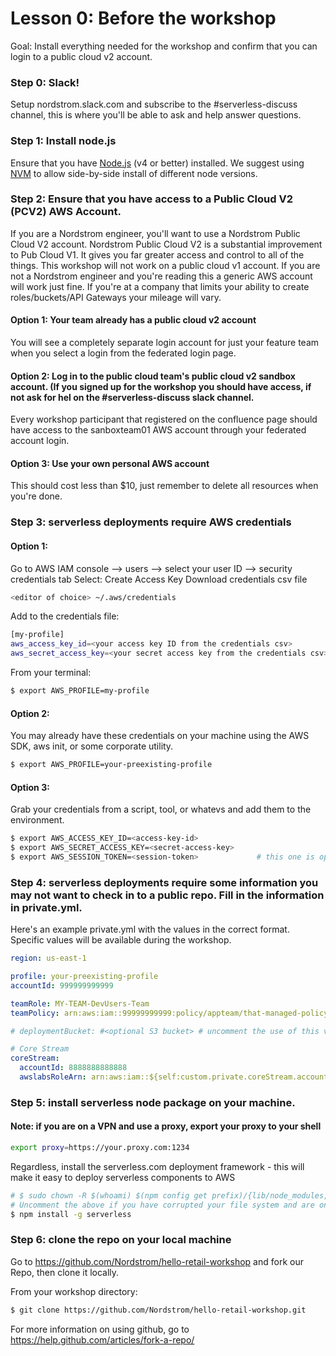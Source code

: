 # Lesson 0: Before the workshop
Goal: Install everything needed for the workshop and confirm that you can login to a public cloud v2 account.

### Step 0: Slack!
Setup nordstrom.slack.com and subscribe to the #serverless-discuss channel, this is where you'll be able to ask and help answer questions.

### Step 1: Install node.js
Ensure that you have [Node.js](https://nodejs.org/en/) (v4 or better) installed.
We suggest using [NVM](https://github.com/creationix/nvm/blob/master/README.markdown) to allow side-by-side install of different node versions.

### Step 2: Ensure that you have access to a Public Cloud V2 (PCV2) AWS Account.
If you are a Nordstrom engineer, you'll want to use a Nordstrom Public Cloud V2 account.
Nordstrom Public Cloud V2 is a substantial improvement to Pub Cloud V1.  It gives you far greater access and control to all of the things.  This workshop will not work on a public cloud v1 account.  If you are not a Nordstrom engineer and you're reading this a generic AWS account will work just fine.  If you're at a company that limits your ability to create roles/buckets/API Gateways your mileage will vary.

#### Option 1: Your team already has a public cloud v2 account
You will see a completely separate login account for just your feature team when you select a login from the federated login page.

#### Option 2: Log in to the public cloud team's public cloud v2 sandbox account. (If you signed up for the workshop you should have access, if not ask for hel on the #serverless-discuss slack channel.
Every workshop participant that registered on the confluence page should have access to the sanboxteam01 AWS account through your federated account login.

#### Option 3: Use your own personal AWS account
This should cost less than $10, just remember to delete all resources when you're done.

### Step 3: serverless deployments require AWS credentials

#### Option 1:
Go to AWS IAM console --> users --> select your user ID --> security credentials tab
Select: Create Access Key
Download credentials csv file

```sh
<editor of choice> ~/.aws/credentials
```

Add to the credentials file:
```sh
[my-profile]
aws_access_key_id=<your access key ID from the credentials csv>
aws_secret_access_key=<your secret access key from the credentials csv>
```

From your terminal:
```sh
$ export AWS_PROFILE=my-profile
```

#### Option 2:
You may already have these credentials on your machine using the AWS SDK, aws init, or some corporate utility.

```sh
$ export AWS_PROFILE=your-preexisting-profile
```

#### Option 3:
Grab your credentials from a script, tool, or whatevs and add them to the environment.

```sh
$ export AWS_ACCESS_KEY_ID=<access-key-id>
$ export AWS_SECRET_ACCESS_KEY=<secret-access-key>
$ export AWS_SESSION_TOKEN=<session-token>             # this one is optional
```
### Step 4: serverless deployments require some information you may not want to check in to a public repo.  Fill in the information in private.yml.

Here's an example private.yml with the values in the correct format. Specific values will be available during the workshop.

```yml
region: us-east-1

profile: your-preexisting-profile
accountId: 999999999999

teamRole: MY-TEAM-DevUsers-Team
teamPolicy: arn:aws:iam::99999999999:policy/appteam/that-managed-policy-name-if-you-are-in-public-cloud-v2

# deploymentBucket: #<optional S3 bucket> # uncomment the use of this variable in your serverless.yml files to deploy to a specific bucket

# Core Stream
coreStream:
  accountId: 8888888888888
  awslabsRoleArn: arn:aws:iam::${self:custom.private.coreStream.accountId}:role/fanoutRole

```

### Step 5: install serverless node package on your machine.

#### Note: if you are on a VPN and use a proxy, export your proxy to your shell
```sh
export proxy=https://your.proxy.com:1234
```

Regardless, install the serverless.com deployment framework - this will make it easy to deploy serverless components to AWS
```sh
# $ sudo chown -R $(whoami) $(npm config get prefix)/{lib/node_modules,bin,share}
# Uncomment the above if you have corrupted your file system and are on MacOSX.
$ npm install -g serverless
```

### Step 6: clone the repo on your local machine

Go to https://github.com/Nordstrom/hello-retail-workshop and fork our Repo, then clone it locally.

From your workshop directory:
```sh
$ git clone https://github.com/Nordstrom/hello-retail-workshop.git
```
For more information on using github, go to https://help.github.com/articles/fork-a-repo/

